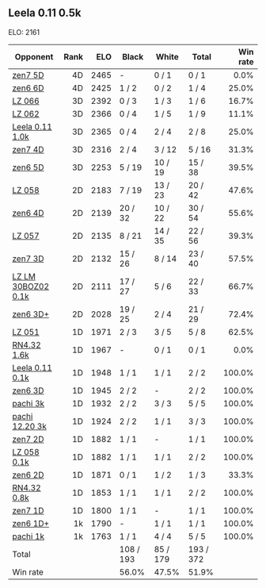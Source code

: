 ## Leela 0.11 0.5k ##

ELO: 2161

Opponent | Rank | ELO | Black | White | Total | Win rate
---------|-----:|----:|-------|-------|-------|-------:
[zen7 5D](zen7%205D.md) | 4D | 2465 | - | 0 / 1 | 0 / 1 | 0.0%
[zen6 6D](zen6%206D.md) | 4D | 2425 | 1 / 2 | 0 / 2 | 1 / 4 | 25.0%
[LZ 066](LZ%20066.md) | 3D | 2392 | 0 / 3 | 1 / 3 | 1 / 6 | 16.7%
[LZ 062](LZ%20062.md) | 3D | 2366 | 0 / 4 | 1 / 5 | 1 / 9 | 11.1%
[Leela 0.11 1.0k](Leela%200.11%201.0k.md) | 3D | 2365 | 0 / 4 | 2 / 4 | 2 / 8 | 25.0%
[zen7 4D](zen7%204D.md) | 3D | 2316 | 2 / 4 | 3 / 12 | 5 / 16 | 31.3%
[zen6 5D](zen6%205D.md) | 3D | 2253 | 5 / 19 | 10 / 19 | 15 / 38 | 39.5%
[LZ 058](LZ%20058.md) | 2D | 2183 | 7 / 19 | 13 / 23 | 20 / 42 | 47.6%
[zen6 4D](zen6%204D.md) | 2D | 2139 | 20 / 32 | 10 / 22 | 30 / 54 | 55.6%
[LZ 057](LZ%20057.md) | 2D | 2135 | 8 / 21 | 14 / 35 | 22 / 56 | 39.3%
[zen7 3D](zen7%203D.md) | 2D | 2132 | 15 / 26 | 8 / 14 | 23 / 40 | 57.5%
[LZ LM 30BOZ02 0.1k](LZ%20LM%2030BOZ02%200.1k.md) | 2D | 2111 | 17 / 27 | 5 / 6 | 22 / 33 | 66.7%
[zen6 3D+](zen6%203D+.md) | 2D | 2028 | 19 / 25 | 2 / 4 | 21 / 29 | 72.4%
[LZ 051](LZ%20051.md) | 1D | 1971 | 2 / 3 | 3 / 5 | 5 / 8 | 62.5%
[RN4.32 1.6k](RN4.32%201.6k.md) | 1D | 1967 | - | 0 / 1 | 0 / 1 | 0.0%
[Leela 0.11 0.1k](Leela%200.11%200.1k.md) | 1D | 1948 | 1 / 1 | 1 / 1 | 2 / 2 | 100.0%
[zen6 3D](zen6%203D.md) | 1D | 1945 | 2 / 2 | - | 2 / 2 | 100.0%
[pachi 3k](pachi%203k.md) | 1D | 1932 | 2 / 2 | 3 / 3 | 5 / 5 | 100.0%
[pachi 12.20 3k](pachi%2012.20%203k.md) | 1D | 1924 | 2 / 2 | 1 / 1 | 3 / 3 | 100.0%
[zen7 2D](zen7%202D.md) | 1D | 1882 | 1 / 1 | - | 1 / 1 | 100.0%
[LZ 058 0.1k](LZ%20058%200.1k.md) | 1D | 1882 | 1 / 1 | 1 / 1 | 2 / 2 | 100.0%
[zen6 2D](zen6%202D.md) | 1D | 1871 | 0 / 1 | 1 / 2 | 1 / 3 | 33.3%
[RN4.32 0.8k](RN4.32%200.8k.md) | 1D | 1853 | 1 / 1 | 1 / 1 | 2 / 2 | 100.0%
[zen7 1D](zen7%201D.md) | 1D | 1800 | 1 / 1 | - | 1 / 1 | 100.0%
[zen6 1D+](zen6%201D+.md) | 1k | 1790 | - | 1 / 1 | 1 / 1 | 100.0%
[pachi 1k](pachi%201k.md) | 1k | 1763 | 1 / 1 | 4 / 4 | 5 / 5 | 100.0%
Total | | | 108 / 193 | 85 / 179 | 193 / 372 | 
Win rate| | | 56.0% | 47.5% | 51.9% | 
